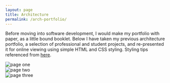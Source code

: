 ```yaml
---
layout: page
title: Architecture
permalink: /arch-portfolio/
---
```


Before moving into software development, I would make my portfolio with paper, as a little bound booklet. Below I have taken my previous architecture portfolio, a selection of professional and student projects, and re-presented it for online viewing using simple HTML and CSS styling. Styling tips referenced from [here](https://codepen.io/lynnandtonic/pen/PoZpjOr).

<div class="card">

  <div class="pink portfoliopage">
    <img src="../public/pages/1.png" alt="page one" />
  </div>

  <div class="pink portfoliopage">
    <img src="../public/pages/2.png" alt="page two" />
  </div>

  <div class="portfoliopage pink">
    <img src="../public/pages/3.png" alt="page three" />
  </div>

</div>